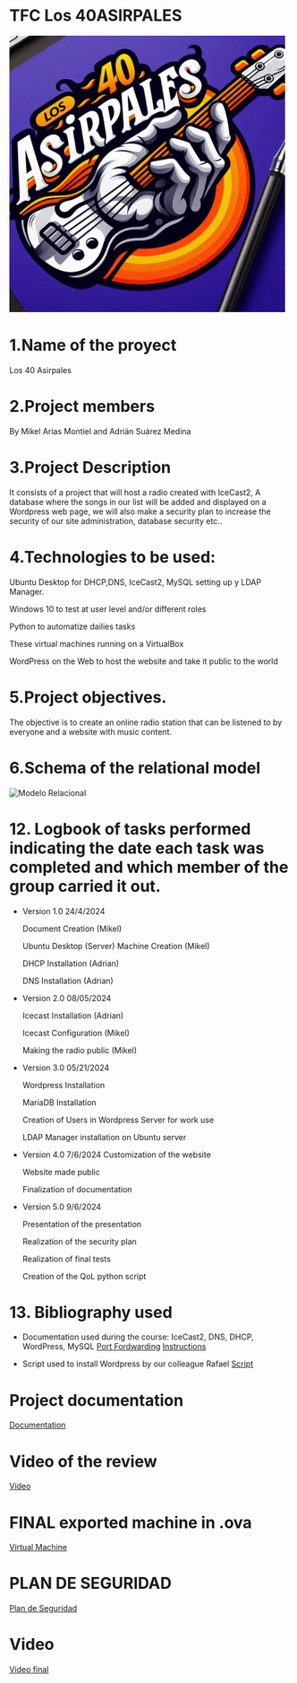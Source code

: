 # TFC Los 40ASIRPALES
<img width="493" alt="Logo" src="https://github.com/MikelArias/TFC40ASIRPALES/blob/main/Logo%20Asirpales.jpeg">


# 1.Name of the proyect
Los 40 Asirpales

# 2.Project members
By Mikel Arias Montiel and Adrián Suárez Medina

# 3.Project Description
It consists of a project that will host a radio created with IceCast2, A database where the songs in our list will be added and displayed on a Wordpress web page, we will also make a security plan to increase the security of our site administration, database security etc..

# 4.Technologies to be used:
Ubuntu Desktop for DHCP,DNS, IceCast2, MySQL setting up y LDAP Manager.

Windows 10 to test at user level and/or different roles

Python to automatize dailies tasks

These virtual machines running on a VirtualBox

WordPress on the Web to host the website and take it public to the world

# 5.Project objectives.
The objective is to create an online radio station that can be listened to by everyone and a website with music content.
# 6.Schema of the relational model 



<img width="493" alt="Modelo Relacional" src="https://github.com/MikelArias/TFC40ASIRPALES/assets/115534269/a59cbb0b-99c0-442a-8518-25fc8a580cdb">


# 12. Logbook of tasks performed indicating the date each task was completed and which member of the group carried it out.

- Version 1.0 24/4/2024

    Document Creation (Mikel)

    Ubuntu Desktop (Server) Machine Creation (Mikel)

    DHCP Installation (Adrian)

    DNS Installation (Adrian)

- Version 2.0 08/05/2024

    Icecast Installation (Adrian)

    Icecast Configuration (Mikel)

    Making the radio public (Mikel)

- Version 3.0 05/21/2024

    Wordpress Installation 

    MariaDB Installation

    Creation of Users in Wordpress Server for work use

    LDAP Manager installation on Ubuntu server

- Version 4.0 7/6/2024
    Customization of the website
  
    Website made public
  
    Finalization of documentation

- Version 5.0 9/6/2024
  
     Presentation of the presentation
  
     Realization of the security plan

     Realization of final tests

     Creation of the QoL python script

# 13. Bibliography used

- Documentation used during the course: IceCast2, DNS, DHCP, WordPress, MySQL
           [Port Fordwarding](https://portforward.com/icecast/)
            [Instructions](https://icecast.imux.net/viewtopic.php?t=7851&sid=1b57a0628be87d159cda32838ea269a6)

- Script used to install Wordpress by our colleague Rafael
    [Script](https://github.com/r4f4soft/autowordpress)

# Project documentation

[Documentation](https://github.com/MikelArias/TFC40ASIRPALES/blob/main/40%20Asirpales%20documentcion.pdf)

# Video of the review
[Video](https://youtu.be/A-Q4L9_P5ZQ)




# FINAL exported machine in .ova
[Virtual Machine](https://drive.google.com/file/d/1Y7vqxbbRoH7N_IsLO2jen9oaoj5vf7Gi/view?usp=drive_link)


# PLAN DE SEGURIDAD

[Plan de Seguridad](https://github.com/MikelArias/TFC40ASIRPALES/blob/main/PLAN%20SEGURIDAD.pdf)

# Video
[Video final](https://drive.google.com/file/d/11blo0K4SSbqGyxg5mFy3lt01qJRcT19t/view?usp=sharing)

